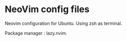 # NeoVim config files

Neovim configuration for Ubuntu. Using zsh as terminal.

Package manager : lazy.nvim.
